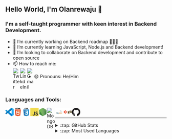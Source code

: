 ## Hello World, I'm Olanrewaju 👋

### I'm a self-taught programmer with keen interest in Backend Development.
- 🔭 I’m currently working on Backend roadmap 👩🏻‍💻
- 🌱 I’m currently learning JavaScript, Node.js and Backend development!
- 👯 I’m looking to collaborate on Backend development and contribute to open source
- 📫 How to reach me:  
        <a target="_blank" href="https://twitter.com/LanreTunji1/">
            <img align="left" alt="Twitter" width="22px" src="https://cdn.jsdelivr.net/npm/simple-icons@v3/icons/twitter.svg" />
        </a>
        <a target="_blank" href="https://www.linkedin.com/in/rokeebolatunji/">
            <img align="left" alt="LinkdeIn" width="22px" src="https://cdn.jsdelivr.net/npm/simple-icons@v3/icons/linkedin.svg" />
        </a>
        <a target="_blank" href="mailto:rokeeb.olatunji@gmail.com">
            <img align="left" alt="Gmail" width="22px" src="https://cdn.jsdelivr.net/npm/simple-icons@v3/icons/gmail.svg" />
        </a>
        <br/>
- 😄 Pronouns: He/Him


<br />

### Languages and Tools:

<img align="left" alt="Visual Studio Code" width="26px" src="https://raw.githubusercontent.com/github/explore/80688e429a7d4ef2fca1e82350fe8e3517d3494d/topics/visual-studio-code/visual-studio-code.png" />
<img align="left" alt="HTML5" width="26px" src="https://raw.githubusercontent.com/github/explore/80688e429a7d4ef2fca1e82350fe8e3517d3494d/topics/html/html.png" />
<img align="left" alt="CSS3" width="26px" src="https://raw.githubusercontent.com/github/explore/80688e429a7d4ef2fca1e82350fe8e3517d3494d/topics/css/css.png" />
<img align="left" alt="JavaScript" width="26px" src="https://raw.githubusercontent.com/github/explore/80688e429a7d4ef2fca1e82350fe8e3517d3494d/topics/javascript/javascript.png" />
<img align="left" alt="Node.js" width="26px" src="https://raw.githubusercontent.com/github/explore/80688e429a7d4ef2fca1e82350fe8e3517d3494d/topics/nodejs/nodejs.png">
<img align="left" alt="MongoDB" width="26px" src="https://raw.githubusercontent.com/github/explore/80688e429a7d4ef2fca1e82350fe8e3517d3494d/topics/mongodb/mongdb.png" />
<img align="left" alt="MySQL" width="26px" src="https://raw.githubusercontent.com/github/explore/80688e429a7d4ef2fca1e82350fe8e3517d3494d/topics/mysql/mysql.png">
<img align="left" alt="Git" width="26px" src="https://raw.githubusercontent.com/github/explore/80688e429a7d4ef2fca1e82350fe8e3517d3494d/topics/git/git.png" />
<img align="left" alt="GitHub" width="26px" src="https://raw.githubusercontent.com/github/explore/78df643247d429f6cc873026c0622819ad797942/topics/github/github.png" />


<br />

---
<details>
  <summary>:zap: GitHub Stats</summary>

  <img align="left" alt="Lanre's GitHub Stats" src="https://github-readme-stats.vercel.app/api?username=larexx40&show_icons=true&hide_border=true&theme=tokyonight" />

</details>

<details>
  <summary>:zap: Most Used Languages</summary>

<img align="left" alt="Lanre's GitHub Top Languages" src="https://github-readme-stats.vercel.app/api/top-langs/?username=larexx40&layout=compact&theme=tokyonight" />

</details>
